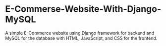 # E-Commerse-Website-With-Django-MySQL
A simple E-Commerce website using Django framework for backend and MySQL for the database with HTML, JavaScript, and CSS for the frontend.
